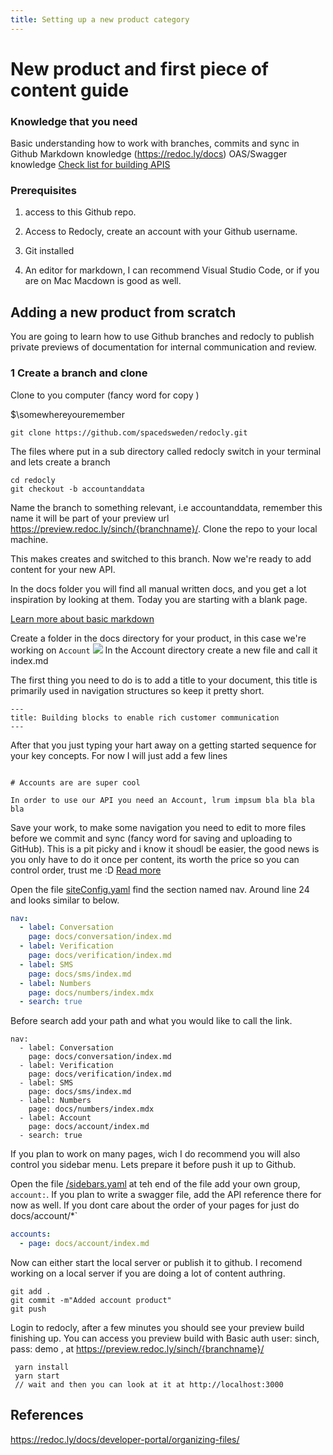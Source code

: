 ```yaml
---
title: Setting up a new product category
---
```


# New product and first piece of content guide

### Knowledge that you need

Basic understanding how to work with branches, commits and sync in Github
Markdown knowledge (https://redoc.ly/docs)
OAS/Swagger knowledge
[Check list for building APIS](sinch.redoc.ly/docs/buildingapis)

### Prerequisites

1. access to this Github repo.

2. Access to Redocly, create an account with your Github username.

3. Git installed

4. An editor for markdown, I can recommend Visual Studio Code, or if you are on Mac Macdown is good as well.

## Adding a new product from scratch

You are going to learn how to use Github branches and redocly to publish private previews of documentation for internal communication and review.

### 1 Create a branch and clone

Clone to you computer (fancy word for copy )

\$\somewhereyouremember

```
git clone https://github.com/spacedsweden/redocly.git
```

The files where put in a sub directory called redocly switch in your terminal and lets create a branch

```
cd redocly
git checkout -b accountanddata
```

Name the branch to something relevant, i.e accountanddata, remember this name it will be part of your preview url https://preview.redoc.ly/sinch/{branchname}/.
Clone the repo to your local machine.

This makes creates and switched to this branch. Now we're ready to add content for your new API.

In the docs folder you will find all manual written docs, and you get a lot inspiration by looking at them. Today you are starting with a blank page.

[Learn more about basic markdown](https://redoc.ly/docs/developer-portal/markdown/)

Create a folder in the docs directory for your product, in this case we're working on `Account`
![](images/readme/folder_image.png)
In the Account directory create a new file and call it index.md

The first thing you need to do is to add a title to your document, this title is primarily used in navigation structures so keep it pretty short.

```
---
title: Building blocks to enable rich customer communication
---
```

After that you just typing your hart away on a getting started sequence for your key concepts. For now I will just add a few lines

```

# Accounts are are super cool

In order to use our API you need an Account, lrum impsum bla bla bla bla

```

Save your work, to make some navigation you need to edit to more files before we commit and sync (fancy word for saving and uploading to GitHub). This is a pit picky and i know it shoudl be easier, the good news is you only have to do it once per content, its worth the price so you can control order, trust me :D
[Read more](https://redoc.ly/docs/developer-portal/organizing-files/)

Open the file [siteConfig.yaml](siteConfig.yaml) find the section named nav. Around line 24 and looks similar to below.

```yaml
nav:
  - label: Conversation
    page: docs/conversation/index.md
  - label: Verification
    page: docs/verification/index.md
  - label: SMS
    page: docs/sms/index.md
  - label: Numbers
    page: docs/numbers/index.mdx
  - search: true
```

Before search add your path and what you would like to call the link.

```
nav:
  - label: Conversation
    page: docs/conversation/index.md
  - label: Verification
    page: docs/verification/index.md
  - label: SMS
    page: docs/sms/index.md
  - label: Numbers
    page: docs/numbers/index.mdx
  - label: Account
    page: docs/account/index.md
  - search: true
```

If you plan to work on many pages, wich I do recommend you will also control you sidebar menu. Lets prepare it before push it up to Github.

Open the file [/sidebars.yaml](sidebars.yaml) at teh end of the file add your own group, `account:`. If you plan to write a swagger file, add the API reference there for now as well. If you dont care about the order of your pages for just do docs/account/\*`

```yaml
accounts:
  - page: docs/account/index.md
```

Now can either start the local server or publish it to github. I recomend working on a local server if you are doing a lot of content authring.

```shell Push to Github
git add .
git commit -m"Added account product"
git push
```

Login to redocly, after a few minutes you should see your preview build finishing up. You can access you preview build with Basic auth user: sinch, pass: demo , at https://preview.redoc.ly/sinch/{branchname}/

```shell Start local server
 yarn install
 yarn start
 // wait and then you can look at it at http://localhost:3000
```

## References

https://redoc.ly/docs/developer-portal/organizing-files/
